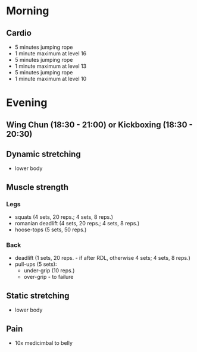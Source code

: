# Morning
## Cardio
* 5 minutes jumping rope
* 1 minute maximum at level 16
* 5 minutes jumping rope
* 1 minute maximum at level 13
* 5 minutes jumping rope
* 1 minute maximum at level 10

# Evening
## Wing Chun (18:30 - 21:00) or Kickboxing (18:30 - 20:30)
## Dynamic stretching
* lower body

## Muscle strength
### Legs
* squats (4 sets, 20 reps.; 4 sets, 8 reps.)
* romanian deadlift (4 sets, 20 reps.; 4 sets, 8 reps.)
* hoose-tops (5 sets, 50 reps.)

### Back
* deadlift (1 sets, 20 reps. - if after RDL, otherwise 4 sets; 4 sets, 8 reps.)
* pull-ups (5 sets):
  - under-grip (10 reps.)
  - over-grip - to failure
  
## Static stretching
* lower body

## Pain
- 10x medicimbal to belly
